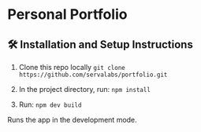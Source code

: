 # Personal Portfolio

## 🛠 Installation and Setup Instructions

1. Clone this repo locally
`git clone https://github.com/servalabs/portfolio.git`

2. In the project directory, run: `npm install`

3. Run: `npm dev build`

Runs the app in the development mode.